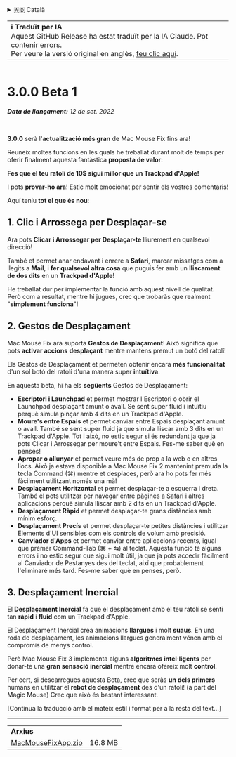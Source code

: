 <details>
<summary>🇦🇩 Català</summary>

[🇬🇧 English (GitHub Release)](https://github.com/noah-nuebling/mac-mouse-fix/releases/tag/3.0.0-Beta-1.1)\
**🇦🇩 Català**\
[🇩🇪 Deutsch](https://redirect.macmousefix.com/?target=mmf-release&tag=3.0.0-Beta-1.1&locale=de)\
[🇪🇸 Español](https://redirect.macmousefix.com/?target=mmf-release&tag=3.0.0-Beta-1.1&locale=es)\
[🇫🇷 Français](https://redirect.macmousefix.com/?target=mmf-release&tag=3.0.0-Beta-1.1&locale=fr)\
[🇮🇩 Indonesia](https://redirect.macmousefix.com/?target=mmf-release&tag=3.0.0-Beta-1.1&locale=id)\
[🇮🇹 Italiano](https://redirect.macmousefix.com/?target=mmf-release&tag=3.0.0-Beta-1.1&locale=it)\
[🇭🇺 Magyar](https://redirect.macmousefix.com/?target=mmf-release&tag=3.0.0-Beta-1.1&locale=hu)\
[🇳🇱 Nederlands](https://redirect.macmousefix.com/?target=mmf-release&tag=3.0.0-Beta-1.1&locale=nl)\
[🇵🇱 Polski](https://redirect.macmousefix.com/?target=mmf-release&tag=3.0.0-Beta-1.1&locale=pl)\
[🇧🇷 Português (Brasil)](https://redirect.macmousefix.com/?target=mmf-release&tag=3.0.0-Beta-1.1&locale=pt-BR)\
[🇵🇹 Português (Portugal)](https://redirect.macmousefix.com/?target=mmf-release&tag=3.0.0-Beta-1.1&locale=pt-PT)\
[🇷🇴 Română](https://redirect.macmousefix.com/?target=mmf-release&tag=3.0.0-Beta-1.1&locale=ro)\
[🇸🇪 Svenska](https://redirect.macmousefix.com/?target=mmf-release&tag=3.0.0-Beta-1.1&locale=sv)\
[🇻🇳 Tiếng Việt](https://redirect.macmousefix.com/?target=mmf-release&tag=3.0.0-Beta-1.1&locale=vi)\
[🇹🇷 Türkçe](https://redirect.macmousefix.com/?target=mmf-release&tag=3.0.0-Beta-1.1&locale=tr)\
[🇨🇿 Čeština](https://redirect.macmousefix.com/?target=mmf-release&tag=3.0.0-Beta-1.1&locale=cs)\
[🇬🇷 Ελληνικά](https://redirect.macmousefix.com/?target=mmf-release&tag=3.0.0-Beta-1.1&locale=el)\
[🇷🇺 Русский](https://redirect.macmousefix.com/?target=mmf-release&tag=3.0.0-Beta-1.1&locale=ru)\
[🇺🇦 Українська](https://redirect.macmousefix.com/?target=mmf-release&tag=3.0.0-Beta-1.1&locale=uk)\
[🇮🇱 עברית](https://redirect.macmousefix.com/?target=mmf-release&tag=3.0.0-Beta-1.1&locale=he)\
[🇸🇦 العربية](https://redirect.macmousefix.com/?target=mmf-release&tag=3.0.0-Beta-1.1&locale=ar)\
[🇮🇳 हिन्दी](https://redirect.macmousefix.com/?target=mmf-release&tag=3.0.0-Beta-1.1&locale=hi)\
[🇹🇭 ไทย](https://redirect.macmousefix.com/?target=mmf-release&tag=3.0.0-Beta-1.1&locale=th)\
[🇨🇳 中文 (简体)](https://redirect.macmousefix.com/?target=mmf-release&tag=3.0.0-Beta-1.1&locale=zh-Hans)\
[🇨🇳 中文 (繁體)](https://redirect.macmousefix.com/?target=mmf-release&tag=3.0.0-Beta-1.1&locale=zh-Hant)\
[🇭🇰 中文（香港)](https://redirect.macmousefix.com/?target=mmf-release&tag=3.0.0-Beta-1.1&locale=zh-HK)\
[🇯🇵 日本語](https://redirect.macmousefix.com/?target=mmf-release&tag=3.0.0-Beta-1.1&locale=ja)\
[🇰🇷 한국어](https://redirect.macmousefix.com/?target=mmf-release&tag=3.0.0-Beta-1.1&locale=ko)\
[Help translate Mac Mouse Fix to different languages!](https://github.com/noah-nuebling/mac-mouse-fix/discussions/731)
</details>
<table align=><td>
<b>ℹ️ Traduït per IA</b><br>
Aquest GitHub Release ha estat traduït per la IA Claude. Pot contenir errors.<br>
Per veure la versió original en anglès, <a href="https://github.com/noah-nuebling/mac-mouse-fix/releases/tag/3.0.0-Beta-1.1">feu clic aquí</a>.
</td></table>

<table></table>

# 3.0.0 Beta 1
***Data de llançament:** 12 de set. 2022*

<br>

**3.0.0** serà l'**actualització més gran** de Mac Mouse Fix fins ara!

Reuneix moltes funcions en les quals he treballat durant molt de temps per oferir finalment aquesta fantàstica **proposta de valor**:

**Fes que el teu ratolí de 10$ sigui millor que un Trackpad d'Apple!**

I pots **provar-ho ara**! Estic molt emocionat per sentir els vostres comentaris!

Aquí teniu **tot el que és nou**:

## 1. Clic i Arrossega per Desplaçar-se

Ara pots **Clicar i Arrossegar per Desplaçar-te** lliurement en qualsevol direcció!

També et permet anar endavant i enrere a **Safari**, marcar missatges com a llegits a **Mail**, i **fer qualsevol altra cosa** que puguis fer amb un **lliscament de dos dits** en un **Trackpad d'Apple**!

He treballat dur per implementar la funció amb aquest nivell de qualitat. Però com a resultat, mentre hi jugues, crec que trobaràs que realment "**simplement funciona**"!

## 2. Gestos de Desplaçament

Mac Mouse Fix ara suporta **Gestos de Desplaçament**!
Això significa que pots **activar accions** **desplaçant** mentre mantens premut un botó del ratolí!

Els Gestos de Desplaçament et permeten obtenir encara **més funcionalitat** d'un sol botó del ratolí d'una manera super **intuïtiva**.

En aquesta beta, hi ha els **següents** Gestos de Desplaçament:

  - **Escriptori i Launchpad** et permet mostrar l'Escriptori o obrir el Launchpad desplaçant amunt o avall. Se sent super fluid i intuïtiu perquè simula pinçar amb 4 dits en un Trackpad d'Apple.
  - **Moure's entre Espais** et permet canviar entre Espais desplaçant amunt o avall. També se sent super fluid ja que simula lliscar amb 3 dits en un Trackpad d'Apple. Tot i això, no estic segur si és redundant ja que ja pots Clicar i Arrossegar per moure't entre Espais. Fes-me saber què en penses!
  - **Apropar o allunyar** et permet veure més de prop a la web o en altres llocs. Això ja estava disponible a Mac Mouse Fix 2 mantenint premuda la tecla Command (⌘) mentre et desplaces, però ara ho pots fer més fàcilment utilitzant només una mà!
  - **Desplaçament Horitzontal** et permet desplaçar-te a esquerra i dreta. També el pots utilitzar per navegar entre pàgines a Safari i altres aplicacions perquè simula lliscar amb 2 dits en un Trackpad d'Apple.
  - **Desplaçament Ràpid** et permet desplaçar-te grans distàncies amb mínim esforç.
  - **Desplaçament Precís** et permet desplaçar-te petites distàncies i utilitzar Elements d'UI sensibles com els controls de volum amb precisió.
  - **Canviador d'Apps** et permet canviar entre aplicacions recents, igual que prémer Command-Tab (⌘ + ↹) al teclat. Aquesta funció té alguns errors i no estic segur que sigui molt útil, ja que ja pots accedir fàcilment al Canviador de Pestanyes des del teclat, així que probablement l'eliminaré més tard. Fes-me saber què en penses, però.

## 3. Desplaçament Inercial

El **Desplaçament Inercial** fa que el desplaçament amb el teu ratolí se senti tan **ràpid** i **fluid** com un Trackpad d'Apple.

El Desplaçament Inercial crea animacions **llargues** i molt **suaus**. En una roda de desplaçament, les animacions llargues generalment vénen amb el compromís de menys control.

Però Mac Mouse Fix 3 implementa alguns **algoritmes intel·ligents** per donar-te una **gran sensació inercial** mentre encara ofereix molt **control**.

Per cert, si descarregues aquesta Beta, crec que seràs **un dels primers** humans en utilitzar el **rebot de desplaçament** des d'un ratolí! (a part del Magic Mouse) Crec que això és bastant interessant.

[Continua la traducció amb el mateix estil i format per a la resta del text...]

---

<table align="start">
<tr>
    <td colspan=2>
        <b>Arxius</b>
    </td>
</tr>
<tr>
    <td><a href="https://github.com/noah-nuebling/mac-mouse-fix/releases/download/3.0.0-Beta-1.1/MacMouseFixApp.zip">MacMouseFixApp.zip</a></td>
    <td>16.8 MB</td>
</tr>
</table>